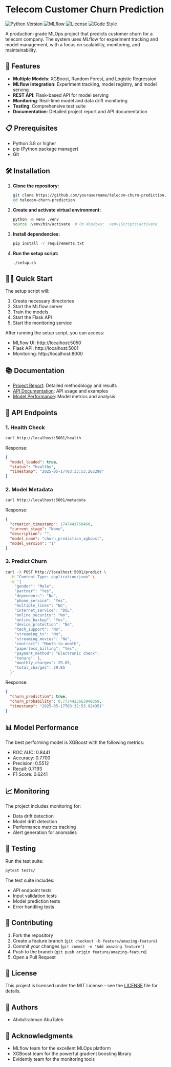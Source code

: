 # Telecom Customer Churn Prediction

[![Python Version](https://img.shields.io/badge/python-3.8%2B-blue)](https://www.python.org/downloads/)
[![MLflow](https://img.shields.io/badge/MLflow-2.10.2-orange)](https://mlflow.org/)
[![License](https://img.shields.io/badge/license-MIT-green)](LICENSE)
[![Code Style](https://img.shields.io/badge/code%20style-black-000000.svg)](https://github.com/psf/black)

A production-grade MLOps project that predicts customer churn for a telecom company. The system uses MLflow for experiment tracking and model management, with a focus on scalability, monitoring, and maintainability.

## 🚀 Features

- **Multiple Models**: XGBoost, Random Forest, and Logistic Regression
- **MLflow Integration**: Experiment tracking, model registry, and model serving
- **REST API**: Flask-based API for model serving
- **Monitoring**: Real-time model and data drift monitoring
- **Testing**: Comprehensive test suite
- **Documentation**: Detailed project report and API documentation

## 📋 Prerequisites

- Python 3.8 or higher
- pip (Python package manager)
- Git

## 🛠️ Installation

1. **Clone the repository:**
   ```bash
   git clone https://github.com/yourusername/telecom-churn-prediction.git
   cd telecom-churn-prediction
   ```

2. **Create and activate virtual environment:**
   ```bash
   python -m venv .venv
   source .venv/bin/activate  # On Windows: .venv\Scripts\activate
   ```

3. **Install dependencies:**
   ```bash
   pip install -r requirements.txt
   ```

4. **Run the setup script:**
   ```bash
   ./setup.sh
   ```

## 🏃‍♂️ Quick Start

The setup script will:
1. Create necessary directories
2. Start the MLflow server
3. Train the models
4. Start the Flask API
5. Start the monitoring service

After running the setup script, you can access:
- MLflow UI: http://localhost:5050
- Flask API: http://localhost:5001
- Monitoring: http://localhost:8000

## 📚 Documentation

- [Project Report](docs/project_report.md): Detailed methodology and results
- [API Documentation](#api-endpoints): API usage and examples
- [Model Performance](#model-performance): Model metrics and analysis

## 🔌 API Endpoints

### 1. Health Check
```bash
curl http://localhost:5001/health
```
Response:
```json
{
  "model_loaded": true,
  "status": "healthy",
  "timestamp": "2025-05-17T03:33:53.262298"
}
```

### 2. Model Metadata
```bash
curl http://localhost:5001/metadata
```
Response:
```json
{
  "creation_timestamp": 1747441760460,
  "current_stage": "None",
  "description": "",
  "model_name": "churn_prediction_xgboost",
  "model_version": "1"
}
```

### 3. Predict Churn
```bash
curl -X POST http://localhost:5001/predict \
  -H "Content-Type: application/json" \
  -d '{
    "gender": "Male",
    "partner": "Yes",
    "dependents": "No",
    "phone_service": "Yes",
    "multiple_lines": "No",
    "internet_service": "DSL",
    "online_security": "No",
    "online_backup": "Yes",
    "device_protection": "No",
    "tech_support": "No",
    "streaming_tv": "No",
    "streaming_movies": "No",
    "contract": "Month-to-month",
    "paperless_billing": "Yes",
    "payment_method": "Electronic check",
    "tenure": 1,
    "monthly_charges": 29.85,
    "total_charges": 29.85
  }'
```
Response:
```json
{
  "churn_prediction": true,
  "churn_probability": 0.7734425663948059,
  "timestamp": "2025-05-17T03:32:53.924351"
}
```

## 📊 Model Performance

The best performing model is XGBoost with the following metrics:
- ROC AUC: 0.8441
- Accuracy: 0.7700
- Precision: 0.5512
- Recall: 0.7193
- F1 Score: 0.6241

## 📈 Monitoring

The project includes monitoring for:
- Data drift detection
- Model drift detection
- Performance metrics tracking
- Alert generation for anomalies

## 🧪 Testing

Run the test suite:
```bash
pytest tests/
```

The test suite includes:
- API endpoint tests
- Input validation tests
- Model prediction tests
- Error handling tests

## 🤝 Contributing

1. Fork the repository
2. Create a feature branch (`git checkout -b feature/amazing-feature`)
3. Commit your changes (`git commit -m 'Add amazing feature'`)
4. Push to the branch (`git push origin feature/amazing-feature`)
5. Open a Pull Request

## 📝 License

This project is licensed under the MIT License - see the [LICENSE](LICENSE) file for details.

## 👥 Authors

- Abdullrahman AbuTaleb

## 🙏 Acknowledgments

- MLflow team for the excellent MLOps platform
- XGBoost team for the powerful gradient boosting library
- Evidently team for the monitoring tools 
